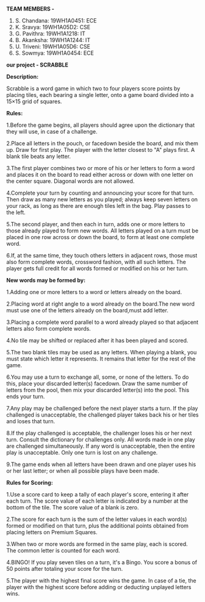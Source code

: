 **TEAM MEMBERS -**
1. S. Chandana: 19WH1A0451: ECE
2. K. Sravya: 19WH1A05D2: CSE
3. G. Pavithra: 19WH1A1218: IT
4. B. Akanksha: 19WH1A1244: IT
5. U. Triveni: 19WH1A05D6: CSE
6. S. Sowmya: 19WH1A0454: ECE

**our project - SCRABBLE**

**Description:**

Scrabble is a word game in which two to four players score points by placing tiles, each bearing a single letter, onto a game board divided into a 15×15 grid of squares.

**Rules:**

1.Before the game begins, all players should agree upon the dictionary that they will use, in case of a challenge.

2.Place all letters in the pouch, or facedown beside the board, and mix them up. Draw for first play. The player with the letter closest to "A" plays first. A blank tile beats any letter.

3.The first player combines two or more of his or her letters to form a word and places it on the board to read either across or down with one letter on the center square. Diagonal words are not allowed.

4.Complete your turn by counting and announcing your score for that turn. Then draw as many new letters as you played; always keep seven letters on your rack, as long as there are enough tiles left in the bag.
Play passes to the left.

5.The second player, and then each in turn, adds one or more letters to those already played to form new words. All letters played on a turn must be placed in one row across or down the board, to form at least one complete word.

6.If, at the same time, they touch others letters in adjacent rows, those must also form complete words, crossword fashion, with all such letters. The player gets full credit for all words formed or modified on his or her turn.

**New words may be formed by:**

  1.Adding one or more letters to a word or letters already on the board.

  2.Placing word at right angle to a word already on the board.The new word must use one of the letters already on the board,must add letter.    

  3.Placing a complete word parallel to a word already played so that adjacent letters also form complete words.

  4.No tile may be shifted or replaced after it has been played and scored.
   
  5.The two blank tiles may be used as any letters. When playing a blank, you must state which letter it represents. It remains that letter for the  rest of the game.

  6.You may use a turn to exchange all, some, or none of the letters. To do this, place your discarded letter(s) facedown. Draw the same number of   letters from the pool, then mix your discarded letter(s) into the pool. This ends your turn.

  7.Any play may be challenged before the next player starts a turn. If the play challenged is unacceptable, the challenged player takes back his or her tiles and loses that turn.

  8.If the play challenged is acceptable, the challenger loses his or her next turn. Consult the dictionary for challenges only. All words made in one play are challenged simultaneously. If any word is unacceptable, then the entire play is unacceptable. Only one turn is lost on any challenge.

  9.The game ends when all letters have been drawn and one player uses his or her last letter; or when all possible plays have been made.

**Rules for Scoring:**

  1.Use a score card to keep a tally of each player's score, entering it after each turn. The score value of each letter is indicated by a number at the bottom of the tile. The score value of a blank is zero.

  2.The score for each turn is the sum of the letter values in each word(s) formed or modified on that turn, plus the additional points obtained from placing letters on Premium Squares.

  3.When two or more words are formed in the same play, each is scored. The common letter is counted for each word.

  4.BINGO! If you play seven tiles on a turn, it's a Bingo. You score a bonus of 50 points after totaling your score for the turn.

5.The player with the highest final score wins the game. In case of a tie, the player with the highest score before adding or deducting unplayed letters wins.

